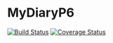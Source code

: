 # MyDiaryP6

[![Build Status](https://travis-ci.org/ByiringiroYves/MyDiaryP6.svg?branch=develop)](https://travis-ci.org/ByiringiroYves/MyDiaryP6)
[![Coverage Status](https://coveralls.io/repos/github/ByiringiroYves/MyDiaryP6/badge.svg?branch=develop)](https://coveralls.io/github/ByiringiroYves/MyDiaryP6?branch=develop)